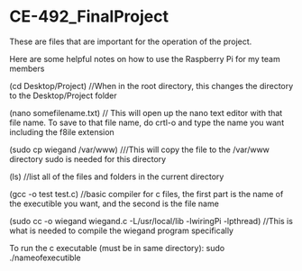 # CE-492_FinalProject

These are files that are important for the operation of the project.

Here are some helpful notes on how to use the Raspberry Pi for my team members

(cd Desktop/Project)        //When in the root directory, this changes the directory to the Desktop/Project folder

(nano somefilename.txt)     // This will open up the nano text editor with that file name. To save to that file name, do crtl-o and type the name you want including the f8ile extension

(sudo cp wiegand /var/www)  ///This will copy the file to the /var/www directory sudo is needed for this directory

(ls)                        //list all of the files and folders in the current directory

(gcc -o test test.c)        //basic compiler for c files, the first part is the name of the executible you want, and the second is the file name

(sudo cc -o wiegand wiegand.c -L/usr/local/lib -lwiringPi -lpthread)  //This is what is needed to compile the wiegand program specifically

To run the c executable (must be in same directory): sudo ./nameofexecutible
